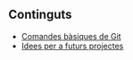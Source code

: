 ## Continguts
- [Comandes bàsiques de Git](comandes-basiques.md)
- [Idees per a futurs projectes](projecte-idees.md)
